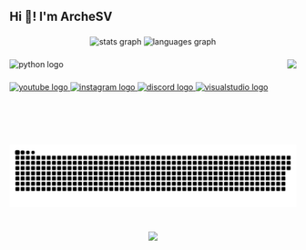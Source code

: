 <h2 align="left">Hi 👋! I'm ArcheSV</h2>

###

<div align="center">
  <img src="https://github-readme-stats.vercel.app/api?username=ArcheSV&hide_title=false&hide_rank=false&show_icons=true&include_all_commits=true&count_private=true&disable_animations=false&theme=blueberry&locale=en&hide_border=false" height="150" alt="stats graph"  />
  <img src="https://github-readme-stats.vercel.app/api/top-langs?username=ArcheSV&locale=es&hide_title=false&layout=compact&card_width=320&langs_count=5&theme=blueberry&hide_border=false" height="150" alt="languages graph"  />
</div>

###

<img align="right" height="150" src="https://avatars.githubusercontent.com/u/169943620?v=4"  />

###

<div align="left">
  <img src="https://cdn.jsdelivr.net/gh/devicons/devicon/icons/python/python-original.svg" height="30" alt="python logo"  />
</div>

###

<div align="left">
  <a href="https://www.youtube.com/@ArcheSylv" target="_blank">
    <img src="https://img.shields.io/static/v1?message=Youtube&logo=youtube&label=&color=FF0000&logoColor=white&labelColor=&style=for-the-badge" height="35" alt="youtube logo"  />
  </a>
  <a href="https://www.instagram.com/archesv.08/" target="_blank">
    <img src="https://img.shields.io/static/v1?message=Instagram&logo=instagram&label=&color=E4405F&logoColor=white&labelColor=&style=for-the-badge" height="35" alt="instagram logo"  />
  </a>
  <a href="https://discord.com/users/814820249819021334" target="_blank">
    <img src="https://img.shields.io/static/v1?message=Discord&logo=discord&label=&color=7289DA&logoColor=white&labelColor=&style=for-the-badge" height="35" alt="discord logo"  />
  </a>
  <a href="https://www.tiktok.com/@archesv" target="_blank">
    <img src="https://img.shields.io/static/v1?message=Tiktok&logo=visualstudio&label=&color=e2165e&logoColor=white&labelColor=&style=for-the-badge" height="35" alt="visualstudio logo"  />
  </a>
</div>

###

<br clear="both">

<img src="https://raw.githubusercontent.com/ArcheSV/ArcheSV/output/snake.svg" alt="Snake animation" />

###

<br clear="both">

<div align="center">
  <img src="https://profile-counter.glitch.me/ArcheSV/count.svg?"  />
</div>

###
